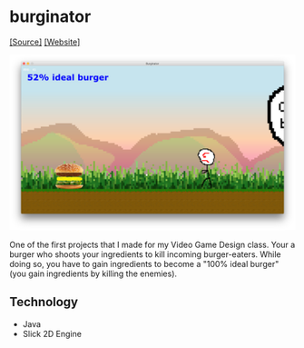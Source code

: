 # burginator
[[Source]](https://github.com/geooot/burginator)  [[Website]](https://geooot.com/burginator)
<p align="center"><img src="burginator.png" width="600"/></p>
One of the first projects that I made for my Video Game Design class. Your a burger who shoots your ingredients to kill incoming burger-eaters. While doing so, you have to gain ingredients to become a "100% ideal burger" (you gain ingredients by killing the enemies).

## Technology
- Java
- Slick 2D Engine 
